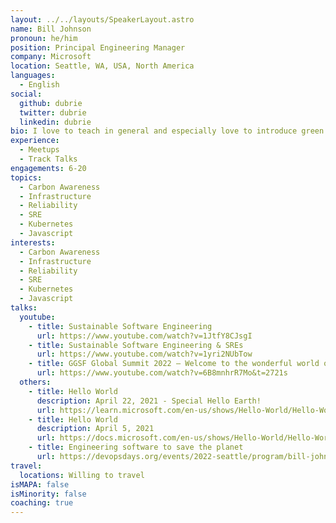 ```yaml
---
layout: ../../layouts/SpeakerLayout.astro
name: Bill Johnson
pronoun: he/him
position: Principal Engineering Manager
company: Microsoft
location: Seattle, WA, USA, North America
languages:
  - English
social:
  github: dubrie
  twitter: dubrie
  linkedin: dubrie
bio: I love to teach in general and especially love to introduce green software concepts to people that otherwise wouldn't take them into account.
experience:
  - Meetups
  - Track Talks
engagements: 6-20
topics:
  - Carbon Awareness
  - Infrastructure
  - Reliability
  - SRE
  - Kubernetes
  - Javascript
interests:
  - Carbon Awareness
  - Infrastructure
  - Reliability
  - SRE
  - Kubernetes
  - Javascript
talks:
  youtube:
    - title: Sustainable Software Engineering
      url: https://www.youtube.com/watch?v=1JtfY8CJsgI
    - title: Sustainable Software Engineering & SREs
      url: https://www.youtube.com/watch?v=1yri2NUbTow
    - title: GGSF Global Summit 2022 – Welcome to the wonderful world of Green Software! Now what?
      url: https://www.youtube.com/watch?v=6B8mnhrR7Mo&t=2721s
  others:
    - title: Hello World
      description: April 22, 2021 - Special Hello Earth!
      url: https://learn.microsoft.com/en-us/shows/Hello-World/Hello-World-April-22-2021-Special-Hello-Earth
    - title: Hello World
      description: April 5, 2021
      url: https://docs.microsoft.com/en-us/shows/Hello-World/Hello-World-April-5-2021
    - title: Engineering software to save the planet
      url: https://devopsdays.org/events/2022-seattle/program/bill-johnson
travel:
  locations: Willing to travel
isMAPA: false
isMinority: false
coaching: true
---
```

